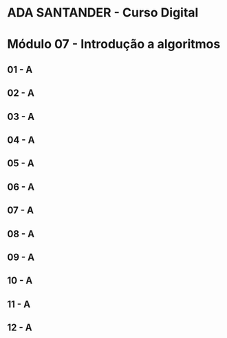 # ADA SANTANDER - Curso Digital
# Módulo 07 - Introdução a algoritmos

## 01 - A

## 02 - A

## 03 - A

## 04 - A

## 05 - A

## 06 - A

## 07 - A

## 08 - A

## 09 - A

## 10 - A

## 11 - A

## 12 - A
